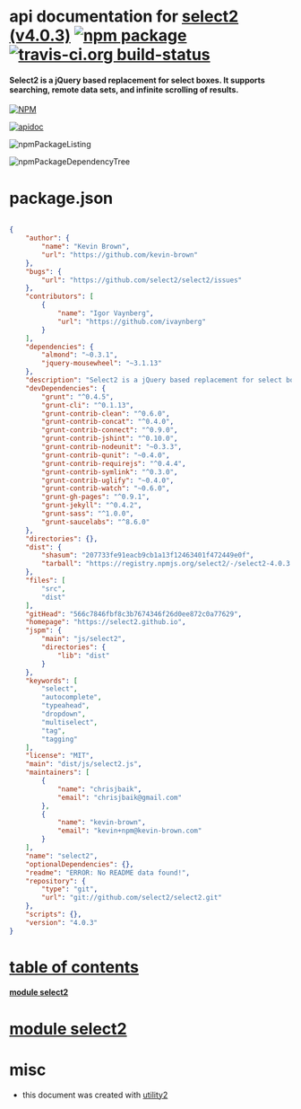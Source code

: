 # api documentation for  [select2 (v4.0.3)](https://select2.github.io)  [![npm package](https://img.shields.io/npm/v/npmdoc-select2.svg?style=flat-square)](https://www.npmjs.org/package/npmdoc-select2) [![travis-ci.org build-status](https://api.travis-ci.org/npmdoc/node-npmdoc-select2.svg)](https://travis-ci.org/npmdoc/node-npmdoc-select2)
#### Select2 is a jQuery based replacement for select boxes. It supports searching, remote data sets, and infinite scrolling of results.

[![NPM](https://nodei.co/npm/select2.png?downloads=true)](https://www.npmjs.com/package/select2)

[![apidoc](https://npmdoc.github.io/node-npmdoc-select2/build/screenCapture.buildNpmdoc.browser._2Fhome_2Ftravis_2Fbuild_2Fnpmdoc_2Fnode-npmdoc-select2_2Ftmp_2Fbuild_2Fapidoc.html.png)](https://npmdoc.github.io/node-npmdoc-select2/build/apidoc.html)

![npmPackageListing](https://npmdoc.github.io/node-npmdoc-select2/build/screenCapture.npmPackageListing.svg)

![npmPackageDependencyTree](https://npmdoc.github.io/node-npmdoc-select2/build/screenCapture.npmPackageDependencyTree.svg)



# package.json

```json

{
    "author": {
        "name": "Kevin Brown",
        "url": "https://github.com/kevin-brown"
    },
    "bugs": {
        "url": "https://github.com/select2/select2/issues"
    },
    "contributors": [
        {
            "name": "Igor Vaynberg",
            "url": "https://github.com/ivaynberg"
        }
    ],
    "dependencies": {
        "almond": "~0.3.1",
        "jquery-mousewheel": "~3.1.13"
    },
    "description": "Select2 is a jQuery based replacement for select boxes. It supports searching, remote data sets, and infinite scrolling of results.",
    "devDependencies": {
        "grunt": "^0.4.5",
        "grunt-cli": "^0.1.13",
        "grunt-contrib-clean": "^0.6.0",
        "grunt-contrib-concat": "^0.4.0",
        "grunt-contrib-connect": "^0.9.0",
        "grunt-contrib-jshint": "^0.10.0",
        "grunt-contrib-nodeunit": "~0.3.3",
        "grunt-contrib-qunit": "~0.4.0",
        "grunt-contrib-requirejs": "^0.4.4",
        "grunt-contrib-symlink": "^0.3.0",
        "grunt-contrib-uglify": "~0.4.0",
        "grunt-contrib-watch": "~0.6.0",
        "grunt-gh-pages": "^0.9.1",
        "grunt-jekyll": "^0.4.2",
        "grunt-sass": "^1.0.0",
        "grunt-saucelabs": "^8.6.0"
    },
    "directories": {},
    "dist": {
        "shasum": "207733fe91eacb9cb1a13f12463401f472449e0f",
        "tarball": "https://registry.npmjs.org/select2/-/select2-4.0.3.tgz"
    },
    "files": [
        "src",
        "dist"
    ],
    "gitHead": "566c7846fbf8c3b7674346f26d0ee872c0a77629",
    "homepage": "https://select2.github.io",
    "jspm": {
        "main": "js/select2",
        "directories": {
            "lib": "dist"
        }
    },
    "keywords": [
        "select",
        "autocomplete",
        "typeahead",
        "dropdown",
        "multiselect",
        "tag",
        "tagging"
    ],
    "license": "MIT",
    "main": "dist/js/select2.js",
    "maintainers": [
        {
            "name": "chrisjbaik",
            "email": "chrisjbaik@gmail.com"
        },
        {
            "name": "kevin-brown",
            "email": "kevin+npm@kevin-brown.com"
        }
    ],
    "name": "select2",
    "optionalDependencies": {},
    "readme": "ERROR: No README data found!",
    "repository": {
        "type": "git",
        "url": "git://github.com/select2/select2.git"
    },
    "scripts": {},
    "version": "4.0.3"
}
```



# <a name="apidoc.tableOfContents"></a>[table of contents](#apidoc.tableOfContents)

#### [module select2](#apidoc.module.select2)



# <a name="apidoc.module.select2"></a>[module select2](#apidoc.module.select2)



# misc
- this document was created with [utility2](https://github.com/kaizhu256/node-utility2)

